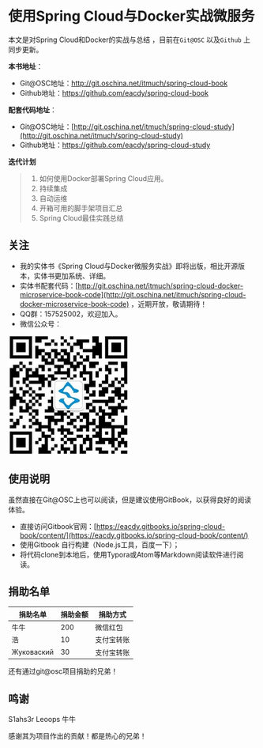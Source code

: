 # 使用Spring Cloud与Docker实战微服务

本文是对Spring Cloud和Docker的实战与总结 ，目前在`Git@OSC` 以及`Github` 上同步更新。

**本书地址**：

* Git@OSC地址：http://git.oschina.net/itmuch/spring-cloud-book
* Github地址：https://github.com/eacdy/spring-cloud-book

**配套代码地址**：

* Git@OSC地址：[http://git.oschina.net/itmuch/spring-cloud-study](http://git.oschina.net/itmuch/spring-cloud-study) 
* Github地址：https://github.com/eacdy/spring-cloud-study


**迭代计划**

> 1. 如何使用Docker部署Spring Cloud应用。
> 2. 持续集成
> 3. 自动运维
> 4. 开箱可用的脚手架项目汇总
> 5. Spring Cloud最佳实践总结



## 关注

* 我的实体书《Spring Cloud与Docker微服务实战》即将出版，相比开源版本，实体书更加系统、详细。
* 实体书配套代码：[http://git.oschina.net/itmuch/spring-cloud-docker-microservice-book-code](http://git.oschina.net/itmuch/spring-cloud-docker-microservice-book-code) ，近期开放，敬请期待！
* QQ群：157525002，欢迎加入。
* 微信公众号：

![wx](images/wx.jpg)



## 使用说明

虽然直接在Git@OSC上也可以阅读，但是建议使用GitBook，以获得良好的阅读体验。

* 直接访问Gitbook官网：[https://eacdy.gitbooks.io/spring-cloud-book/content/](https://eacdy.gitbooks.io/spring-cloud-book/content/)
* 使用Gitbook 自行构建（Node.js工具，百度一下）；
* 将代码clone到本地后，使用Typora或Atom等Markdown阅读软件进行阅读。



## 捐助名单

| 捐助名单       | 捐助金额 | 捐助方式  |
| ---------- | ---- | ----- |
| 牛牛         | 200  | 微信红包  |
| 浩          | 10   | 支付宝转账 |
| Жуковаский | 30   | 支付宝转账 |

还有通过git@osc项目捐助的兄弟！



##  鸣谢

S1ahs3r  Leoops 牛牛

感谢其为项目作出的贡献！都是热心的兄弟！





